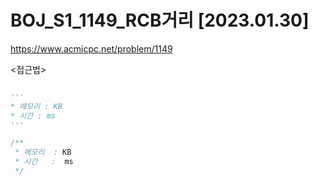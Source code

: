 # BOJ_S1_1149_RCB거리 [2023.01.30]
https://www.acmicpc.net/problem/1149

<접근법>
```
```


```python
'''
* 메모리 : KB
* 시간 : ms
'''
```


```java
/**
 * 메모리  : KB
 * 시간   :  ms
 */
```
